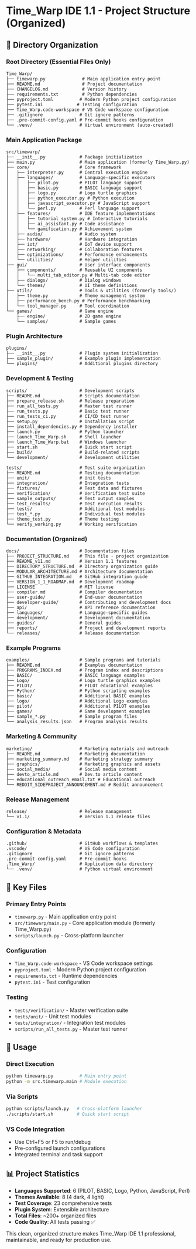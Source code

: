 # Time_Warp IDE 1.1 - Project Structure (Organized)

## 📁 Directory Organization

### Root Directory (Essential Files Only)
```
Time_Warp/
├── timewarp.py              # Main application entry point
├── README.md                # Project documentation
├── CHANGELOG.md             # Version history
├── requirements.txt         # Python dependencies
├── pyproject.toml          # Modern Python project configuration
├── pytest.ini             # Testing configuration
├── Time_Warp.code-workspace # VS Code workspace configuration
├── .gitignore              # Git ignore patterns
├── .pre-commit-config.yaml # Pre-commit hooks configuration
└── .venv/                  # Virtual environment (auto-created)
```

### Main Application Package
```
src/timewarp/
├── __init__.py             # Package initialization
├── main.py                 # Main application (formerly Time_Warp.py)
├── core/                   # Core framework
│   ├── interpreter.py      # Central execution engine
│   ├── languages/          # Language-specific executors
│   │   ├── pilot.py        # PILOT language support
│   │   ├── basic.py        # BASIC language support
│   │   ├── logo.py         # Logo turtle graphics
│   │   ├── python_executor.py # Python execution
│   │   ├── javascript_executor.py # JavaScript support
│   │   └── perl.py         # Perl language support
│   ├── features/           # IDE feature implementations
│   │   ├── tutorial_system.py # Interactive tutorials
│   │   ├── ai_assistant.py # Code assistance
│   │   └── gamification.py # Achievement system
│   ├── audio/              # Audio system
│   ├── hardware/           # Hardware integration
│   ├── iot/                # IoT device support
│   ├── networking/         # Collaboration features
│   ├── optimizations/      # Performance enhancements
│   └── utilities/          # Helper utilities
├── gui/                    # User interface components
│   ├── components/         # Reusable UI components
│   │   └── multi_tab_editor.py # Multi-tab code editor
│   ├── dialogs/            # Dialog windows
│   └── themes/             # UI theme definitions
├── utils/                  # Tools & utilities (formerly tools/)
│   ├── theme.py            # Theme management system
│   ├── performance_bench.py # Performance benchmarking
│   └── tool_manager.py     # Tool coordination
└── games/                  # Game engine
    ├── engine/             # 2D game engine
    └── samples/            # Sample games
```

### Plugin Architecture
```
plugins/
├── __init__.py             # Plugin system initialization
├── sample_plugin/          # Example plugin implementation
└── plugins/                # Additional plugins directory
```

### Development & Testing
```
scripts/                    # Development scripts
├── README.md               # Scripts documentation
├── prepare_release.sh      # Release preparation
├── run_all_tests.py        # Master test runner
├── run_tests.py            # Basic test runner
├── run_tests_ci.py         # CI/CD test runner
├── setup.py                # Installation script
├── install_dependencies.py # Dependency installer
├── launch.py               # Python launcher
├── launch_Time_Warp.sh     # Shell launcher
├── launch_Time_Warp.bat    # Windows launcher
├── start.sh                # Quick start script
├── build/                  # Build-related scripts
└── development/            # Development utilities

tests/                      # Test suite organization
├── README.md               # Testing documentation
├── unit/                   # Unit tests
├── integration/            # Integration tests
├── fixtures/               # Test data and fixtures
├── verification/           # Verification test suite
├── sample_outputs/         # Test output samples
├── test_results/           # Test execution results
├── tests/                  # Additional test modules
├── test_*.py               # Individual test modules
├── theme_test.py           # Theme testing
└── verify_working.py       # Working verification
```

### Documentation (Organized)
```
docs/                       # Documentation files
├── PROJECT_STRUCTURE.md    # This file - project organization
├── README_v11.md           # Version 1.1 features
├── DIRECTORY_STRUCTURE.md  # Directory organization guide
├── MODULAR_ARCHITECTURE.md # Architecture documentation
├── GITHUB_INTEGRATION.md   # GitHub integration guide
├── VERSION_1_1_ROADMAP.md  # Development roadmap
├── LICENSE                 # MIT license
├── compiler.md             # Compiler documentation
├── user-guide/             # End-user documentation
├── developer-guide/        # Contributing and development docs
├── api/                    # API reference documentation
├── languages/              # Language-specific guides
├── development/            # Development documentation
├── guides/                 # General guides
├── reports/                # Project and development reports
└── releases/               # Release documentation
```

### Example Programs
```
examples/                   # Sample programs and tutorials
├── README.md               # Examples documentation
├── PROGRAMS_INDEX.md       # Program index and descriptions
├── BASIC/                  # BASIC language examples
├── Logo/                   # Logo turtle graphics examples
├── PILOT/                  # PILOT educational examples
├── Python/                 # Python scripting examples
├── basic/                  # Additional BASIC examples
├── logo/                   # Additional Logo examples
├── pilot/                  # Additional PILOT examples
├── games/                  # Game development examples
├── sample_*.py             # Sample program files
└── analysis_results.json   # Program analysis results
```

### Marketing & Community
```
marketing/                  # Marketing materials and outreach
├── README.md               # Marketing documentation
├── marketing_summary.md    # Marketing strategy summary
├── graphics/               # Marketing graphics and assets
├── social_media/           # Social media content
├── devto_article.md        # Dev.to article content
├── educational_outreach_email.txt # Educational outreach
└── REDDIT_SIDEPROJECT_ANNOUNCEMENT.md # Reddit announcement
```

### Release Management
```
release/                    # Release management
└── v1.1/                   # Version 1.1 release files
```

### Configuration & Metadata
```
.github/                    # GitHub workflows & templates
.vscode/                    # VS Code configuration
.gitignore                  # Git ignore patterns
.pre-commit-config.yaml     # Pre-commit hooks
.Time_Warp/                 # Application data directory
└── .venv/                  # Python virtual environment
```

## 🎯 Key Files

### Primary Entry Points
- `timewarp.py` - Main application entry point
- `src/timewarp/main.py` - Core application module (formerly Time_Warp.py)
- `scripts/launch.py` - Cross-platform launcher

### Configuration
- `Time_Warp.code-workspace` - VS Code workspace settings
- `pyproject.toml` - Modern Python project configuration
- `requirements.txt` - Runtime dependencies
- `pytest.ini` - Test configuration

### Testing
- `tests/verification/` - Master verification suite
- `tests/unit/` - Unit test modules
- `tests/integration/` - Integration test modules
- `scripts/run_all_tests.py` - Master test runner

## 🚀 Usage

### Direct Execution
```bash
python timewarp.py          # Main entry point
python -m src.timewarp.main # Module execution
```

### Via Scripts
```bash
python scripts/launch.py   # Cross-platform launcher
./scripts/start.sh         # Quick start script
```

### VS Code Integration
- Use Ctrl+F5 or F5 to run/debug
- Pre-configured launch configurations
- Integrated terminal and task support

## 📊 Project Statistics

- **Languages Supported**: 6 (PILOT, BASIC, Logo, Python, JavaScript, Perl)
- **Themes Available**: 8 (4 dark, 4 light)
- **Test Coverage**: 23 comprehensive tests
- **Plugin System**: Extensible architecture
- **Total Files**: ~200+ organized files
- **Code Quality**: All tests passing ✅

This clean, organized structure makes Time_Warp IDE 1.1 professional, maintainable, and ready for production use.